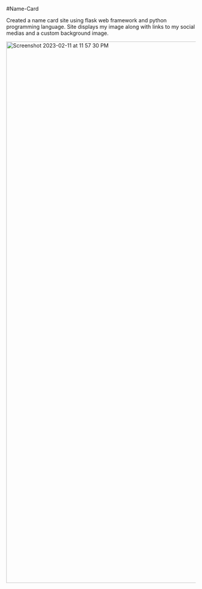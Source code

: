 #Name-Card

Created a name card site using flask web framework and python programming language. Site displays my image along with links to my social medias and a custom background image.

<img width="1440" alt="Screenshot 2023-02-11 at 11 57 30 PM" src="https://user-images.githubusercontent.com/50587936/218293792-2f478b27-25aa-437e-8e5f-8df4ba173b22.png">
